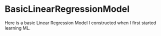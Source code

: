 # BasicLinearRegressionModel
Here is a basic Linear Regression Model I constructed when I first started learning ML.
